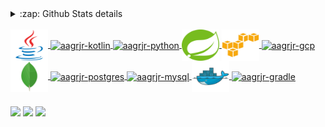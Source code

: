  <details>
 <summary> :zap: Github Stats details </summary>
  <a href="https://github.com/aagrjr">
  <img height="180em" src="https://github-readme-stats-aagrjr.vercel.app/api?username=aagrjr&show_icons=true&theme=dark&include_all_commits=true&count_private=true"/>
  <img height="180em" src="https://aagrjr-readme-stats.vercel.app/api/top-langs?username=aagrjr&theme=dark"/>
</details>
<div style="display: inline_block"><br>

  <img align="center" alt="aagrjr-java" height="50" width="60" src="https://raw.githubusercontent.com/devicons/devicon/master/icons/java/java-original.svg">
  <img align="center" alt="aagrjr-kotlin" height="50" width="60" src="https://cdn.jsdelivr.net/gh/devicons/devicon/icons/kotlin/kotlin-original.svg">

   <img align="center" alt="aagrjr-python" height="50" width="60" src="https://cdn.jsdelivr.net/gh/devicons/devicon/icons/python/python-original-wordmark.svg">

   <img align="center" alt="aagrjr-spring" height="50" width="60" src="https://raw.githubusercontent.com/devicons/devicon/master/icons/spring/spring-original.svg"> 
  <img align="center" alt="aagrjr-aws" height="50" width="60" src="https://raw.githubusercontent.com/devicons/devicon/master/icons/amazonwebservices/amazonwebservices-original.svg">
    <img align="center" alt="aagrjr-gcp" height="50" width="60" src="https://cdn.jsdelivr.net/gh/devicons/devicon/icons/googlecloud/googlecloud-original-wordmark.svg">  
   <img align="center" alt="aagrjr-mongodb" height="50" width="60" src="https://raw.githubusercontent.com/devicons/devicon/master/icons/mongodb/mongodb-original.svg">
     <img align="center" alt="aagrjr-postgres" height="50" width="60" src="https://cdn.jsdelivr.net/gh/devicons/devicon/icons/postgresql/postgresql-original-wordmark.svg"> 
     <img align="center" alt="aagrjr-mysql" height="50" width="60" src="https://cdn.jsdelivr.net/gh/devicons/devicon/icons/mysql/mysql-original.svg">  
   <img align="center" alt="aagrjr-docker" height="50" width="60" src="https://raw.githubusercontent.com/devicons/devicon/master/icons/docker/docker-original.svg"> 
   <img align="center" alt="aagrjr-gradle" height="50" width="60" src="https://cdn.jsdelivr.net/gh/devicons/devicon/icons/gradle/gradle-plain-wordmark.svg"> 

 
</div>
  
  ###
 
<div> 
  <a href="https://instagram.com/aagrjr" target="_blank"><img src="https://img.shields.io/badge/-Instagram-%23E4405F?style=for-the-badge&logo=instagram&logoColor=white" target="_blank"></a>
  <a href = "mailto:aagrjr@gmail.com"><img src="https://img.shields.io/badge/-Gmail-%23333?style=for-the-badge&logo=gmail&logoColor=white" target="_blank"></a>
  <a href="https://www.linkedin.com/in/aagrjr" target="_blank"><img src="https://img.shields.io/badge/-LinkedIn-%230077B5?style=for-the-badge&logo=linkedin&logoColor=white" target="_blank"></a> 
 
</div>

